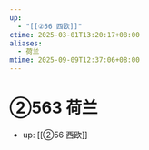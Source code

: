 ```yaml
---
up:
  - "[[②56 西欧]]"
ctime: 2025-03-01T13:20:17+08:00
aliases:
  - 荷兰
mtime: 2025-09-09T12:37:06+08:00
---
```


# ②563 荷兰

- up: [[②56 西欧]]
